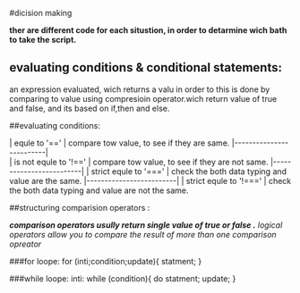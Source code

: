  #dicision making 

**ther are different code for each situstion, in order to detarmine wich bath to take the script.**

## evaluating conditions & conditional statements:

 an expression evaluated, wich returns a valu in order to this is done by comparing to value using compresioin operator.wich return value of true and false, and its based on if,then and else.
 
 ##evaluating conditions:

| equle to '=='           |  compare tow value, to see if they are same.
|-------------------------|  
| is not equle to '!=='   |  compare tow value, to see if they are not same.
|-------------------------|
| strict equle to '==='   |  check the both data typing and value are the same.
|-------------------------|
| strict equle to '!==='  |  check the both data typing and value are not the same.

##structuring comparision operators :

***comparison operators usully return single value of true or false .***
*logical operators allow you to compare the result of more than one comparison opreator*

###for loope:
for (inti;condition;update){
statment;
}

###while loope:
inti:
while (condition){
do statment;
update;
}

